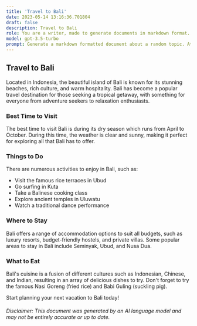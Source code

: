 ```yaml
---
title: 'Travel to Bali'
date: 2023-05-14 13:16:36.701804
draft: false
description: Travel to Bali
role: You are a writer, made to generate documents in markdown format. It is very important that all of the documents you generate are in valid markdown format.
model: gpt-3.5-turbo
prompt: Generate a markdown formatted document about a random topic. At the bottom, include a disclaimer explaining that the document was generated by you. The first line of the document should be the title. Make sure that the entire document is in proper markdown format, using a mix of various tags to make the document visually appealing.
---
```


## Travel to Bali

Located in Indonesia, the beautiful island of Bali is known for its stunning beaches, rich culture, and warm hospitality. Bali has become a popular travel destination for those seeking a tropical getaway, with something for everyone from adventure seekers to relaxation enthusiasts.

### Best Time to Visit

The best time to visit Bali is during its dry season which runs from April to October. During this time, the weather is clear and sunny, making it perfect for exploring all that Bali has to offer.

### Things to Do

There are numerous activities to enjoy in Bali, such as:

- Visit the famous rice terraces in Ubud
- Go surfing in Kuta
- Take a Balinese cooking class
- Explore ancient temples in Uluwatu
- Watch a traditional dance performance

### Where to Stay

Bali offers a range of accommodation options to suit all budgets, such as luxury resorts, budget-friendly hostels, and private villas. Some popular areas to stay in Bali include Seminyak, Ubud, and Nusa Dua.

### What to Eat

Bali's cuisine is a fusion of different cultures such as Indonesian, Chinese, and Indian, resulting in an array of delicious dishes to try. Don't forget to try the famous Nasi Goreng (fried rice) and Babi Guling (suckling pig).

Start planning your next vacation to Bali today!

###### Disclaimer: This document was generated by an AI language model and may not be entirely accurate or up to date.